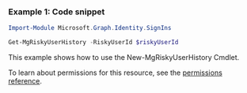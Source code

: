 ### Example 1: Code snippet

```powershellImport-Module Microsoft.Graph.Identity.SignIns

Get-MgRiskyUserHistory -RiskyUserId $riskyUserId
```
This example shows how to use the New-MgRiskyUserHistory Cmdlet.
To learn about permissions for this resource, see the [permissions reference](/graph/permissions-reference).

